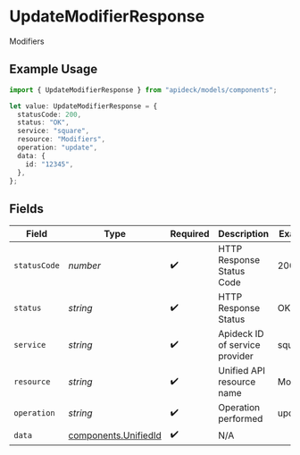 # UpdateModifierResponse

Modifiers

## Example Usage

```typescript
import { UpdateModifierResponse } from "apideck/models/components";

let value: UpdateModifierResponse = {
  statusCode: 200,
  status: "OK",
  service: "square",
  resource: "Modifiers",
  operation: "update",
  data: {
    id: "12345",
  },
};
```

## Fields

| Field                                                        | Type                                                         | Required                                                     | Description                                                  | Example                                                      |
| ------------------------------------------------------------ | ------------------------------------------------------------ | ------------------------------------------------------------ | ------------------------------------------------------------ | ------------------------------------------------------------ |
| `statusCode`                                                 | *number*                                                     | :heavy_check_mark:                                           | HTTP Response Status Code                                    | 200                                                          |
| `status`                                                     | *string*                                                     | :heavy_check_mark:                                           | HTTP Response Status                                         | OK                                                           |
| `service`                                                    | *string*                                                     | :heavy_check_mark:                                           | Apideck ID of service provider                               | square                                                       |
| `resource`                                                   | *string*                                                     | :heavy_check_mark:                                           | Unified API resource name                                    | Modifiers                                                    |
| `operation`                                                  | *string*                                                     | :heavy_check_mark:                                           | Operation performed                                          | update                                                       |
| `data`                                                       | [components.UnifiedId](../../models/components/unifiedid.md) | :heavy_check_mark:                                           | N/A                                                          |                                                              |
